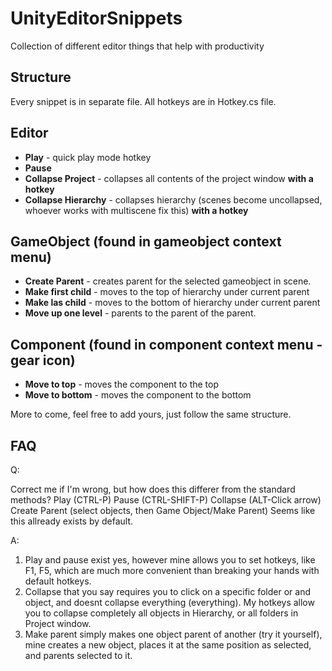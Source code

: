 # UnityEditorSnippets
Collection of different editor things that help with productivity


## Structure
Every snippet is in separate file.
All hotkeys are in Hotkey.cs file.



## Editor

* **Play** - quick play mode hotkey
* **Pause** 
* **Collapse Project** - collapses all contents of the project window **with a hotkey**
* **Collapse Hierarchy** - collapses hierarchy (scenes become uncollapsed, whoever works with multiscene fix this) **with a hotkey**

## GameObject (found in gameobject context menu)
* **Create Parent** - creates parent for the selected gameobject in scene.
* **Make first child** - moves to the top of hierarchy under current parent
* **Make las child** - moves to the bottom of hierarchy under current parent
* **Move up one level** - parents to the parent of the parent.

## Component (found in component context menu - gear icon)
* **Move to top** - moves the component to the top
* **Move to bottom** - moves the component to the bottom

More to come, feel free to add yours, just follow the same structure.

## FAQ
Q:

Correct me if I'm wrong, but how does this differer from the standard methods?
Play (CTRL-P) Pause (CTRL-SHIFT-P) Collapse (ALT-Click arrow) Create Parent (select objects, then Game Object/Make Parent)
Seems like this allready exists by default.

A:
1. Play and pause exist yes, however mine allows you to set hotkeys, like F1, F5, which are much more convenient than breaking your hands  with default hotkeys.
2. Collapse that you say requires you to click on a specific folder or and object, and doesnt collapse everything (everything). My hotkeys allow you to collapse completely all objects in Hierarchy, or all folders in Project window.
3. Make parent simply makes one object parent of another (try it yourself), mine creates a new object, places it at the same position as selected, and parents selected to it. 
